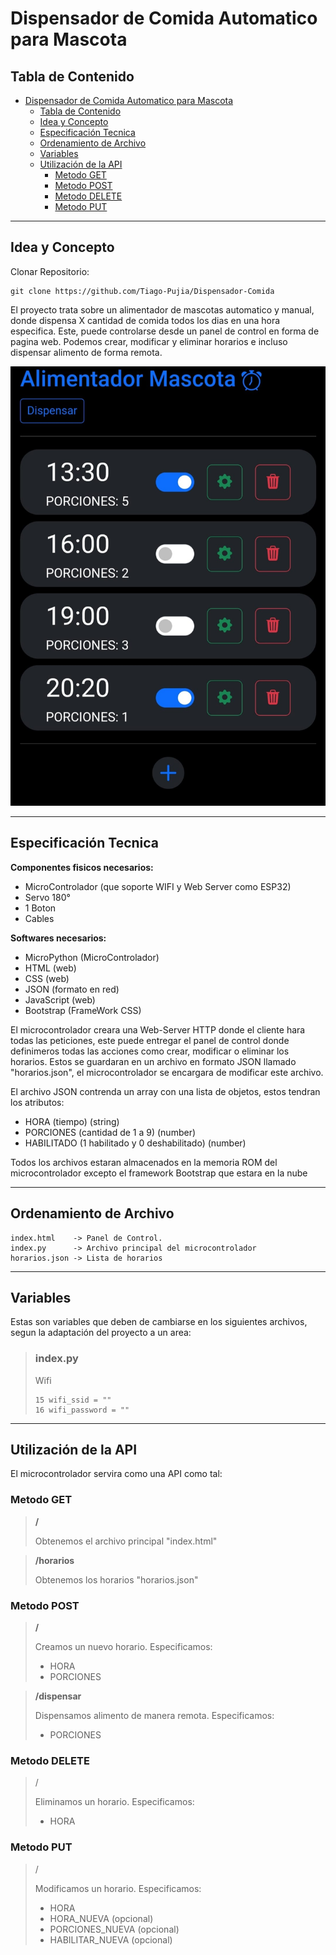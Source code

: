# Dispensador de Comida Automatico para Mascota
## Tabla de Contenido

- [Dispensador de Comida Automatico para Mascota](#dispensador-de-comida-automatico-para-mascota)
  - [Tabla de Contenido](#tabla-de-contenido)
  - [Idea y Concepto](#idea-y-concepto)
  - [Especificación Tecnica](#especificación-tecnica)
  - [Ordenamiento de Archivo](#ordenamiento-de-archivo)
  - [Variables](#variables)
  - [Utilización de la API](#utilización-de-la-api)
    - [Metodo GET](#metodo-get)
    - [Metodo POST](#metodo-post)
    - [Metodo DELETE](#metodo-delete)
    - [Metodo PUT](#metodo-put)

---
## Idea y Concepto
Clonar Repositorio:
~~~
git clone https://github.com/Tiago-Pujia/Dispensador-Comida
~~~

El proyecto trata sobre un alimentador de mascotas automatico y manual, donde dispensa X cantidad de comida todos los dias en una hora especifica. Este, puede controlarse desde un panel de control en forma de pagina web. Podemos crear, modificar y eliminar horarios e incluso dispensar alimento de forma remota.

![Interfaz Grafica](/imgs/muestra.jpg)

---
## Especificación Tecnica
**Componentes fisicos necesarios:**
- MicroControlador (que soporte WIFI y Web Server como ESP32)
- Servo 180°
- 1 Boton
- Cables
  
**Softwares necesarios:**
- MicroPython (MicroControlador)
- HTML (web)
- CSS (web)
- JSON (formato en red)
- JavaScript (web)
- Bootstrap (FrameWork CSS)

El microcontrolador creara una Web-Server HTTP donde el cliente hara todas las peticiones, este puede entregar el panel de control donde definimeros todas las acciones como crear, modificar o eliminar los horarios. Estos se guardaran en un archivo en formato JSON llamado "horarios.json", el microcontrolador se encargara de modificar este archivo.

El archivo JSON contrenda un array con una lista de objetos, estos tendran los atributos:
  - HORA (tiempo) (string)
  - PORCIONES (cantidad de 1 a 9) (number)
  - HABILITADO (1 habilitado y 0 deshabilitado) (number)

Todos los archivos estaran almacenados en la memoria ROM del microcontrolador excepto el framework Bootstrap que estara en la nube

---
## Ordenamiento de Archivo
~~~
index.html 	  -> Panel de Control.
index.py      -> Archivo principal del microcontrolador
horarios.json -> Lista de horarios
~~~
---
## Variables
Estas son variables que deben de cambiarse en los siguientes archivos, segun la adaptación del proyecto a un area:
> ### index.py
> 
> Wifi
> ~~~
> 15 wifi_ssid = ""
> 16 wifi_password = ""
> ~~~

---
## Utilización de la API
El microcontrolador servira como una API como tal:

### Metodo GET
> **/** 
> 
> Obtenemos el archivo principal "index.html"

> **/horarios** 
> 
> Obtenemos los horarios "horarios.json"
 
### Metodo POST
> **/**
> 
> Creamos un nuevo horario. Especificamos:
> - HORA
> - PORCIONES

> **/dispensar**
>
> Dispensamos alimento de manera remota. Especificamos:
> - PORCIONES

### Metodo DELETE
> /
>
> Eliminamos un horario. Especificamos:
> - HORA

### Metodo PUT
> /
>
> Modificamos un horario. Especificamos:
> - HORA
> - HORA_NUEVA (opcional)
> - PORCIONES_NUEVA (opcional)
> - HABILITAR_NUEVA (opcional)